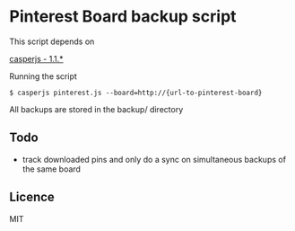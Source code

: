 Pinterest Board backup script
====

This script depends on

[casperjs - 1.1.*](https://github.com/n1k0/casperjs/)


Running the script

    $ casperjs pinterest.js --board=http://{url-to-pinterest-board}

All backups are stored in the backup/ directory

## Todo

- track downloaded pins and only do a sync on simultaneous backups of the same board


## Licence

MIT
